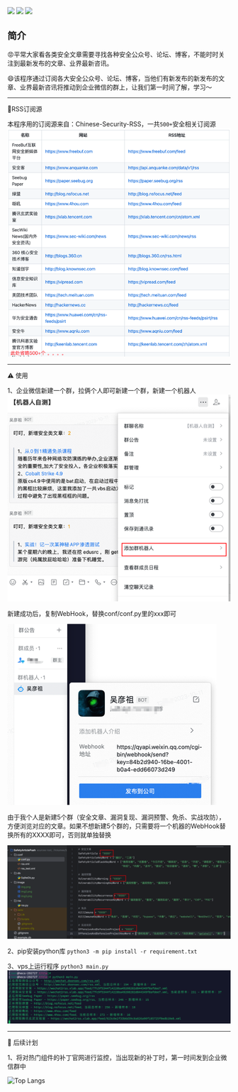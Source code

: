 ![](https://img.shields.io/badge/python-3.x-brightgreen)
![](https://img.shields.io/badge/function-安全文章企业微信订阅-blue)
![](https://img.shields.io/badge/author-Shaun-origin)

## 简介

:rage:平常大家看各类安全文章需要寻找各种安全公众号、论坛、博客，不能时时关注到最新发布的文章、业界最新咨讯。

:smile:该程序通过订阅各大安全公众号、论坛、博客，当他们有新发布的新发布的文章、业界最新咨讯将推动到企业微信的群上，让我们第一时间了解，学习～

---

:bookmark_tabs:RSS订阅源

本程序用的订阅源来自：Chinese-Security-RSS，一共`500+`安全相关订阅源
![img.png](image/img.png)

---

:warning: 使用

1、企业微信新建一个群，拉俩个人即可新建一个群，新建一个机器人
![img.png](image/img2.png)

新建成功后，复制WebHook，替换conf/conf.py里的xxx即可

![img.png](image/img7.png)

由于我个人是新建5个群（安全文章、漏洞复现、漏洞预警、免杀、实战攻防），方便浏览对应的文章。如果不想新建5个群的，只需要将一个机器的WebHook替换所有的XXXX即可，否则就单独替换

![img.png](image/img4.png)

2、pip安装python库 `python3 -m pip install -r requirement.txt`

3、vps上运行程序 `python3 main.py`
![img.png](image/img5.png)

---

:vertical_traffic_light: 后续计划

1、将对热门组件的补丁官网进行监控，当出现新的补丁时，第一时间发到企业微信群中

![Top Langs](https://github-readme-stats.vercel.app/api/top-langs/?username=shuanx&layout=compact&theme=tokyonight)